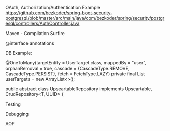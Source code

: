 OAuth, Authorization/Authentication
Example
https://github.com/bezkoder/spring-boot-security-postgresql/blob/master/src/main/java/com/bezkoder/spring/security/postgresql/controllers/AuthController.java

Maven - Compilation Surfire

@interface annotations

DB 
Example:

@OneToMany(targetEntity = UserTarget.class, mappedBy = "user", orphanRemoval = true, cascade = {CascadeType.REMOVE, CascadeType.PERSIST}, fetch = FetchType.LAZY)
    private final List<UserTarget> userTargets = new ArrayList<>();
    
        
public abstract class UpseartableRepository<T extends BaseEntity> implements Upseartable<T>, CrudRepository<T, UUID> {

Testing

Debugging 

AOP



